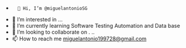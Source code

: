 -       👋 Hi, I’m @miguelantonioSG                                                 
- 👀 I’m interested in ...      
- 🌱 I’m currently learning  Software Testing Automation  and  Data base
- 💞️ I’m looking to collaborate on . .. 
- 📫 How to reach me miguelantonio199728@gmail.com     

<!---
miguelantonioSG/miguelantonioSG is a ✨ special ✨ repository because its `README.md` (this file) appears on your GitHub profile.
You can click the Preview link to take a look at your changes.
--->

